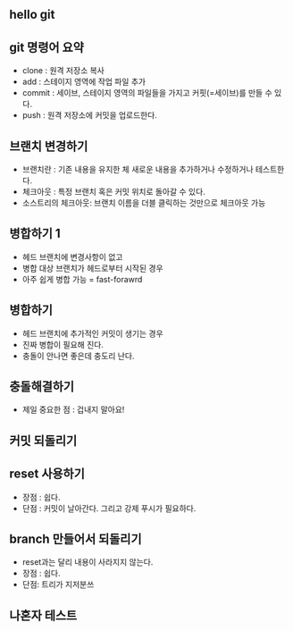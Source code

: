 ## hello git

## git 명령어 요약

- clone : 원격 저장소 복사
- add : 스테이지 영역에 작업 파일 추가
- commit : 세이브, 스테이지 영역의 파일들을 가지고 커핏(=세이브)를 만들 수 있다.
- push : 원격 저장소에 커밋을 업로드한다.

## 브랜치 변경하기 

- 브랜치란 : 기존 내용을 유지한 체 새로운 내용을 추가하거나 수정하거나 테스트한다.
- 체크아웃 : 특정 브랜치 혹은 커밋 위치로 돌아갈 수 있다. 
- 소스트리의 체크아웃: 브랜치 이름을 더블 클릭하는 것만으로 체크아웃 가능

## 병합하기 1
- 헤드 브랜치에 변경사항이 없고 
- 병합 대상 브랜치가 헤드로부터 시작된 경우 
- 아주 쉽게 병합 가능  = fast-forawrd

## 병합하기 
- 헤드 브랜치에 추가적인 커밋이 생기는 경우
- 진짜 병합이 필요해 진다.
- 충돌이 안나면 좋은데 충도리 난다.

## 충돌해결하기
- 제일 중요한 점 : 겁내지 말아요!

## 커밋 되돌리기

## reset 사용하기
- 장점 : 쉽다.
- 단점 : 커밋이 날아간다. 그리고 강제 푸시가 필요하다. 

## branch 만들어서 되돌리기 
- reset과는 달리 내용이 사라지지 않는다.
- 장점 : 쉽다.
- 단점: 트리가 지저분쓰


## 나혼자 테스트
